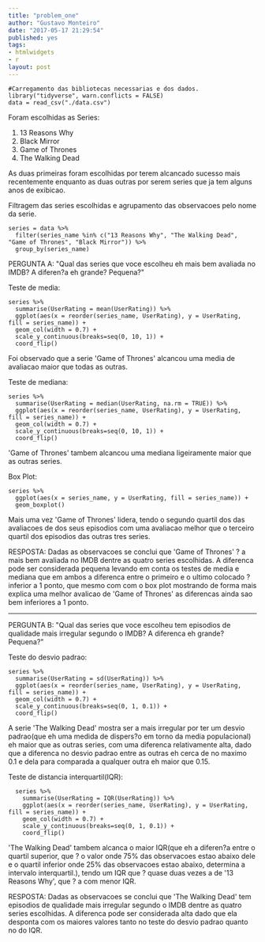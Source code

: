 ```yaml
---
title: "problem_one"
author: "Gustavo Monteiro"
date: "2017-05-17 21:29:54"
published: yes
tags:
- htmlwidgets
- r
layout: post
---
```


```{r include=FALSE}
#Carregamento das bibliotecas necessarias e dos dados.
library("tidyverse", warn.conflicts = FALSE)
data = read_csv("./data.csv")
```

Foram escolhidas as Series:
  1) 13 Reasons Why
  2) Black Mirror
  3) Game of Thrones
  4) The Walking Dead

As duas primeiras foram escolhidas por terem alcancado sucesso mais recentemente enquanto as duas outras por serem series que ja tem alguns anos de exibicao.


Filtragem das series escolhidas e agrupamento das observacoes pelo nome da serie.
```{r}
series = data %>% 
  filter(series_name %in% c("13 Reasons Why", "The Walking Dead", "Game of Thrones", "Black Mirror")) %>%
  group_by(series_name)
```

PERGUNTA A:
  "Qual das series que voce escolheu eh mais bem avaliada no IMDB? A diferen?a eh grande? Pequena?"

Teste de media:
```{r}
series %>%
  summarise(UserRating = mean(UserRating)) %>%
  ggplot(aes(x = reorder(series_name, UserRating), y = UserRating, fill = series_name)) + 
  geom_col(width = 0.7) + 
  scale_y_continuous(breaks=seq(0, 10, 1)) +
  coord_flip()
```

Foi observado que a serie 'Game of Thrones' alcancou uma media de avaliacao maior que todas as outras.

Teste de mediana:
```{r}
series %>%
  summarise(UserRating = median(UserRating, na.rm = TRUE)) %>%
  ggplot(aes(x = reorder(series_name, UserRating), y = UserRating, fill = series_name)) + 
  geom_col(width = 0.7) +
  scale_y_continuous(breaks=seq(0, 10, 1)) +
  coord_flip()
```

'Game of Thrones' tambem alcancou uma mediana ligeiramente maior que as outras series.

Box Plot:
```{r}
series %>%
  ggplot(aes(x = series_name, y = UserRating, fill = series_name)) +
  geom_boxplot()
```

Mais uma vez 'Game of Thrones' lidera, tendo o segundo quartil dos das avaliacoes de dos seus episodios com uma avaliacao melhor que o terceiro quartil dos episodios das outras tres series.

RESPOSTA:
  Dadas as observacoes se conclui que 'Game of Thrones' ? a mais bem avaliada no IMDB dentre as quatro series escolhidas.
  A diferenca pode ser considerada pequena levando em conta os testes de media e mediana que em ambos a diferenca entre o primeiro e o ultimo colocado ? inferior a 1 ponto, que mesmo com com o box plot mostrando de forma mais explica uma melhor avalicao de 'Game of Thrones' as diferencas ainda sao bem inferiores a 1 ponto.

---------------------------------------------------------------------------------

PERGUNTA B:
  "Qual das series que voce escolheu tem episodios de qualidade mais irregular segundo o IMDB? A diferenca eh grande? Pequena?"
  
Teste do desvio padrao:
```{r}
series %>%
  summarise(UserRating = sd(UserRating)) %>%
  ggplot(aes(x = reorder(series_name, UserRating), y = UserRating, fill = series_name)) + 
  geom_col(width = 0.7) +
  scale_y_continuous(breaks=seq(0, 1, 0.1)) +
  coord_flip()
```

A serie 'The Walking Dead' mostra ser a mais irregular por ter um desvio padrao(que eh uma medida de dispers?o em torno da media populacional) eh maior que as outras series, com uma diferenca relativamente alta, dado que a diferenca no desvio padrao entre as outras eh cerca de no maximo 0.1 e dela para comparada a qualquer outra eh maior que 0.15.

Teste de distancia interquartil(IQR):
```{r}
  series %>%
    summarise(UserRating = IQR(UserRating)) %>%
    ggplot(aes(x = reorder(series_name, UserRating), y = UserRating, fill = series_name)) + 
    geom_col(width = 0.7) +
    scale_y_continuous(breaks=seq(0, 1, 0.1)) +
    coord_flip()
```
'The Walking Dead' tambem alcanca o maior IQR(que eh a diferen?a entre o quartil superior, que ? o valor onde 75% das observacoes estao abaixo dele e o quartil inferior onde 25% das observacoes estao abaixo, determina a intervalo interquartil.), tendo um IQR que ? quase duas vezes a de '13 Reasons Why', que ? a com menor IQR.

RESPOSTA:
  Dadas as observacoes se conclui que 'The Walking Dead' tem episodios de qualidade mais irregular segundo o IMDB dentre as quatro series escolhidas.
  A diferenca pode ser considerada alta dado que ela desponta com os maiores valores tanto no teste do desvio padrao quanto no do IQR.
